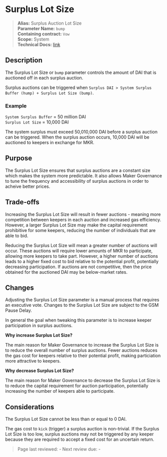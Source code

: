 # Surplus Lot Size

>**Alias:** Surplus Auction Lot Size  
>**Parameter Name:** `bump`  
>**Containing contract:** `Vow`  
>**Scope:** System  
>**Technical Docs:** [link](https://docs.makerdao.com/smart-contract-modules/system-stabilizer-module/vow-detailed-documentation)  

## Description
The Surplus Lot Size or `bump` parameter controls the amount of DAI that is auctioned off in each surplus auction.

Surplus auctions can be triggered when `Surplus DAI > System Surplus Buffer (hump) + Surplus Lot Size (bump)`.

### Example

`System Surplus Buffer` = 50 million DAI  
`Surplus Lot Size` = 10,000 DAI

The system surplus must exceed 50,010,000 DAI before a surplus auction can be triggered. When the surplus auction occurs, 10,000 DAI will be auctioned to keepers in exchange for MKR.

## Purpose

The Surplus Lot Size ensures that surplus auctions are a constant size which makes the system more predictable. It also allows Maker Governance to tune the frequency and accessibility of surplus auctions in order to acheive better prices.

## Trade-offs

Increasing the Surplus Lot Size will result in fewer auctions - meaning more competition between keepers in each auction and increased gas efficiency. However, a larger Surplus Lot Size may make the capital requirement prohibitive for some keepers, reducing the number of individuals that are able to bid.

Reducing the Surplus Lot Size will mean a greater number of auctions will occur. These auctions will require lower amounts of MKR to participate, allowing more keepers to take part. However, a higher number of auctions leads to a higher fixed cost to bid relative to the potential profit, potentially decreasing participation. If auctions are not competitive, then the price obtained for the auctioned DAI may be below-market rates.

## Changes
Adjusting the Surplus Lot Size parameter is a manual process that requires an executive vote. Changes to the Surplus Lot Size are subject to the GSM Pause Delay.

In general the goal when tweaking this parameter is to increase keeper participation in surplus auctions.

**Why increase Surplus Lot Size?**

The main reason for Maker Governance to increase the Surplus Lot Size is to reduce the overall number of surplus auctions. Fewer auctions reduces the gas cost for keepers relative to their potential profit, making particiation more attractive to keepers.

**Why decrease Surplus Lot Size?**

The main reason for Maker Governance to decrease the Surplus Lot Size is to reduce the capital requirement for auction participation, potentially increasing the number of keepers able to participate.
 
 ## Considerations
 
The Surplus Lot Size cannot be less than or equal to 0 DAI.

The gas cost to `kick` (trigger) a surplus auction is non-trivial. If the Surplus Lot Size is too low, surplus auctions may not be triggered by any keeper because they are required to accept a fixed cost for an uncertain return.

>Page last reviewed: -
>Next review due: -


